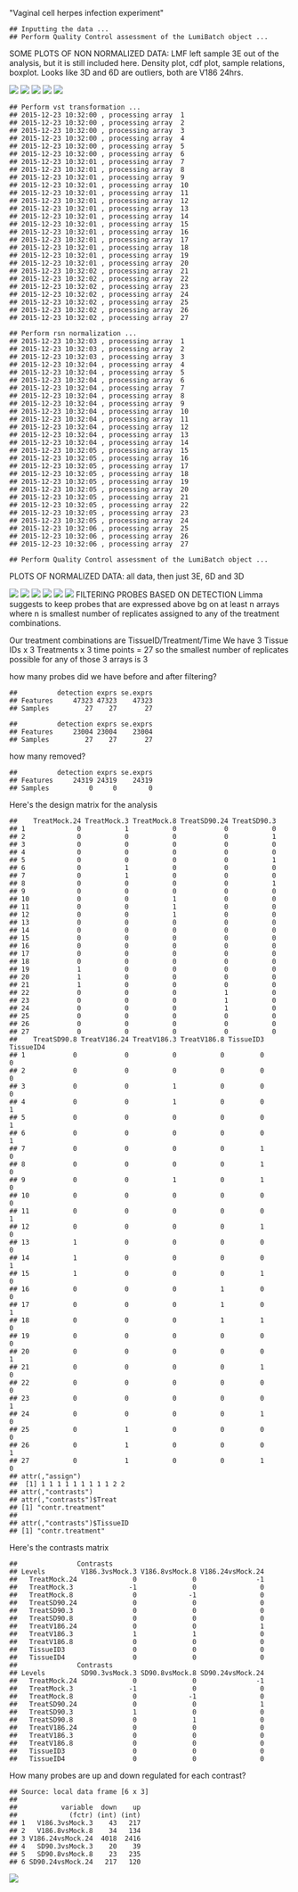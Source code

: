 "Vaginal cell herpes infection experiment"

    ## Inputting the data ...
    ## Perform Quality Control assessment of the LumiBatch object ...

SOME PLOTS OF NON NORMALIZED DATA: LMF left sample 3E out of the analysis, but it is still included here. Density plot, cdf plot, sample relations, boxplot. Looks like 3D and 6D are outliers, both are V186 24hrs.

![](markdown_vaginal_cell_microarray_files/figure-markdown_github/unnamed-chunk-2-1.png) ![](markdown_vaginal_cell_microarray_files/figure-markdown_github/unnamed-chunk-2-2.png) ![](markdown_vaginal_cell_microarray_files/figure-markdown_github/unnamed-chunk-2-3.png) ![](markdown_vaginal_cell_microarray_files/figure-markdown_github/unnamed-chunk-2-4.png) ![](markdown_vaginal_cell_microarray_files/figure-markdown_github/unnamed-chunk-2-5.png)

    ## Perform vst transformation ...
    ## 2015-12-23 10:32:00 , processing array  1 
    ## 2015-12-23 10:32:00 , processing array  2 
    ## 2015-12-23 10:32:00 , processing array  3 
    ## 2015-12-23 10:32:00 , processing array  4 
    ## 2015-12-23 10:32:00 , processing array  5 
    ## 2015-12-23 10:32:00 , processing array  6 
    ## 2015-12-23 10:32:01 , processing array  7 
    ## 2015-12-23 10:32:01 , processing array  8 
    ## 2015-12-23 10:32:01 , processing array  9 
    ## 2015-12-23 10:32:01 , processing array  10 
    ## 2015-12-23 10:32:01 , processing array  11 
    ## 2015-12-23 10:32:01 , processing array  12 
    ## 2015-12-23 10:32:01 , processing array  13 
    ## 2015-12-23 10:32:01 , processing array  14 
    ## 2015-12-23 10:32:01 , processing array  15 
    ## 2015-12-23 10:32:01 , processing array  16 
    ## 2015-12-23 10:32:01 , processing array  17 
    ## 2015-12-23 10:32:01 , processing array  18 
    ## 2015-12-23 10:32:01 , processing array  19 
    ## 2015-12-23 10:32:01 , processing array  20 
    ## 2015-12-23 10:32:02 , processing array  21 
    ## 2015-12-23 10:32:02 , processing array  22 
    ## 2015-12-23 10:32:02 , processing array  23 
    ## 2015-12-23 10:32:02 , processing array  24 
    ## 2015-12-23 10:32:02 , processing array  25 
    ## 2015-12-23 10:32:02 , processing array  26 
    ## 2015-12-23 10:32:02 , processing array  27

    ## Perform rsn normalization ...
    ## 2015-12-23 10:32:03 , processing array  1 
    ## 2015-12-23 10:32:03 , processing array  2 
    ## 2015-12-23 10:32:03 , processing array  3 
    ## 2015-12-23 10:32:04 , processing array  4 
    ## 2015-12-23 10:32:04 , processing array  5 
    ## 2015-12-23 10:32:04 , processing array  6 
    ## 2015-12-23 10:32:04 , processing array  7 
    ## 2015-12-23 10:32:04 , processing array  8 
    ## 2015-12-23 10:32:04 , processing array  9 
    ## 2015-12-23 10:32:04 , processing array  10 
    ## 2015-12-23 10:32:04 , processing array  11 
    ## 2015-12-23 10:32:04 , processing array  12 
    ## 2015-12-23 10:32:04 , processing array  13 
    ## 2015-12-23 10:32:04 , processing array  14 
    ## 2015-12-23 10:32:05 , processing array  15 
    ## 2015-12-23 10:32:05 , processing array  16 
    ## 2015-12-23 10:32:05 , processing array  17 
    ## 2015-12-23 10:32:05 , processing array  18 
    ## 2015-12-23 10:32:05 , processing array  19 
    ## 2015-12-23 10:32:05 , processing array  20 
    ## 2015-12-23 10:32:05 , processing array  21 
    ## 2015-12-23 10:32:05 , processing array  22 
    ## 2015-12-23 10:32:05 , processing array  23 
    ## 2015-12-23 10:32:05 , processing array  24 
    ## 2015-12-23 10:32:06 , processing array  25 
    ## 2015-12-23 10:32:06 , processing array  26 
    ## 2015-12-23 10:32:06 , processing array  27

    ## Perform Quality Control assessment of the LumiBatch object ...

PLOTS OF NORMALIZED DATA: all data, then just 3E, 6D and 3D

![](markdown_vaginal_cell_microarray_files/figure-markdown_github/unnamed-chunk-3-1.png) ![](markdown_vaginal_cell_microarray_files/figure-markdown_github/unnamed-chunk-3-2.png) ![](markdown_vaginal_cell_microarray_files/figure-markdown_github/unnamed-chunk-3-3.png) ![](markdown_vaginal_cell_microarray_files/figure-markdown_github/unnamed-chunk-3-4.png) ![](markdown_vaginal_cell_microarray_files/figure-markdown_github/unnamed-chunk-3-5.png) ![](markdown_vaginal_cell_microarray_files/figure-markdown_github/unnamed-chunk-3-6.png) FILTERING PROBES BASED ON DETECTION Limma suggests to keep probes that are expressed above bg on at least n arrays where n is smallest number of replicates assigned to any of the treatment combinations.

Our treatment combinations are TissueID/Treatment/Time We have 3 Tissue IDs x 3 Treatments x 3 time points = 27 so the smallest number of replicates possible for any of those 3 arrays is 3

how many probes did we have before and after filtering?

    ##          detection exprs se.exprs
    ## Features     47323 47323    47323
    ## Samples         27    27       27

    ##          detection exprs se.exprs
    ## Features     23004 23004    23004
    ## Samples         27    27       27

how many removed?

    ##          detection exprs se.exprs
    ## Features     24319 24319    24319
    ## Samples          0     0        0

Here's the design matrix for the analysis

    ##    TreatMock.24 TreatMock.3 TreatMock.8 TreatSD90.24 TreatSD90.3
    ## 1             0           1           0            0           0
    ## 2             0           0           0            0           1
    ## 3             0           0           0            0           0
    ## 4             0           0           0            0           0
    ## 5             0           0           0            0           1
    ## 6             0           1           0            0           0
    ## 7             0           1           0            0           0
    ## 8             0           0           0            0           1
    ## 9             0           0           0            0           0
    ## 10            0           0           1            0           0
    ## 11            0           0           1            0           0
    ## 12            0           0           1            0           0
    ## 13            0           0           0            0           0
    ## 14            0           0           0            0           0
    ## 15            0           0           0            0           0
    ## 16            0           0           0            0           0
    ## 17            0           0           0            0           0
    ## 18            0           0           0            0           0
    ## 19            1           0           0            0           0
    ## 20            1           0           0            0           0
    ## 21            1           0           0            0           0
    ## 22            0           0           0            1           0
    ## 23            0           0           0            1           0
    ## 24            0           0           0            1           0
    ## 25            0           0           0            0           0
    ## 26            0           0           0            0           0
    ## 27            0           0           0            0           0
    ##    TreatSD90.8 TreatV186.24 TreatV186.3 TreatV186.8 TissueID3 TissueID4
    ## 1            0            0           0           0         0         0
    ## 2            0            0           0           0         0         0
    ## 3            0            0           1           0         0         0
    ## 4            0            0           1           0         0         1
    ## 5            0            0           0           0         0         1
    ## 6            0            0           0           0         0         1
    ## 7            0            0           0           0         1         0
    ## 8            0            0           0           0         1         0
    ## 9            0            0           1           0         1         0
    ## 10           0            0           0           0         0         0
    ## 11           0            0           0           0         0         1
    ## 12           0            0           0           0         1         0
    ## 13           1            0           0           0         0         0
    ## 14           1            0           0           0         0         1
    ## 15           1            0           0           0         1         0
    ## 16           0            0           0           1         0         0
    ## 17           0            0           0           1         0         1
    ## 18           0            0           0           1         1         0
    ## 19           0            0           0           0         0         0
    ## 20           0            0           0           0         0         1
    ## 21           0            0           0           0         1         0
    ## 22           0            0           0           0         0         0
    ## 23           0            0           0           0         0         1
    ## 24           0            0           0           0         1         0
    ## 25           0            1           0           0         0         0
    ## 26           0            1           0           0         0         1
    ## 27           0            1           0           0         1         0
    ## attr(,"assign")
    ##  [1] 1 1 1 1 1 1 1 1 1 2 2
    ## attr(,"contrasts")
    ## attr(,"contrasts")$Treat
    ## [1] "contr.treatment"
    ## 
    ## attr(,"contrasts")$TissueID
    ## [1] "contr.treatment"

Here's the contrasts matrix

    ##               Contrasts
    ## Levels         V186.3vsMock.3 V186.8vsMock.8 V186.24vsMock.24
    ##   TreatMock.24              0              0               -1
    ##   TreatMock.3              -1              0                0
    ##   TreatMock.8               0             -1                0
    ##   TreatSD90.24              0              0                0
    ##   TreatSD90.3               0              0                0
    ##   TreatSD90.8               0              0                0
    ##   TreatV186.24              0              0                1
    ##   TreatV186.3               1              1                0
    ##   TreatV186.8               0              0                0
    ##   TissueID3                 0              0                0
    ##   TissueID4                 0              0                0
    ##               Contrasts
    ## Levels         SD90.3vsMock.3 SD90.8vsMock.8 SD90.24vsMock.24
    ##   TreatMock.24              0              0               -1
    ##   TreatMock.3              -1              0                0
    ##   TreatMock.8               0             -1                0
    ##   TreatSD90.24              0              0                1
    ##   TreatSD90.3               1              0                0
    ##   TreatSD90.8               0              1                0
    ##   TreatV186.24              0              0                0
    ##   TreatV186.3               0              0                0
    ##   TreatV186.8               0              0                0
    ##   TissueID3                 0              0                0
    ##   TissueID4                 0              0                0

How many probes are up and down regulated for each contrast?

    ## Source: local data frame [6 x 3]
    ## 
    ##           variable  down    up
    ##             (fctr) (int) (int)
    ## 1   V186.3vsMock.3    43   217
    ## 2   V186.8vsMock.8    34   134
    ## 3 V186.24vsMock.24  4018  2416
    ## 4   SD90.3vsMock.3    20    39
    ## 5   SD90.8vsMock.8    23   235
    ## 6 SD90.24vsMock.24   217   120

![](markdown_vaginal_cell_microarray_files/figure-markdown_github/unnamed-chunk-9-1.png)
